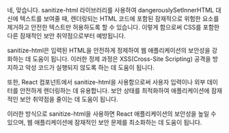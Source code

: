 네, 맞습니다. sanitize-html 라이브러리를 사용하여 dangerouslySetInnerHTML 대신에 텍스트를 보여줄 때, 렌더링되는 HTML 코드에 포함된 잠재적으로 위험한 요소를 제거하고 안전한 텍스트만 허용하도록 할 수 있습니다. 이렇게 함으로써 CSS를 포함한 다른 잠재적인 보안 취약점으로부터 예방됩니다.

sanitize-html은 입력된 HTML을 안전하게 정제하여 웹 애플리케이션의 보안성을 강화하는 데 도움이 됩니다. 이러한 정제 과정은 XSS(Cross-Site Scripting) 공격을 방지하고 악성 코드가 실행되지 않도록 하는 데 도움이 됩니다.

또한, React 컴포넌트에서 sanitize-html을 사용함으로써 사용자 입력이나 외부 데이터를 안전하게 렌더링하는 데 유용합니다. 보안 상태를 최적화하여 애플리케이션에 잠재적인 보안 취약점을 줄이는 데 도움이 됩니다.

이러한 방식으로 sanitize-html을 사용하면 React 애플리케이션의 보안성을 높일 수 있으며, 웹 애플리케이션에 잠재적인 보안 문제를 최소화하는 데 도움이 됩니다.